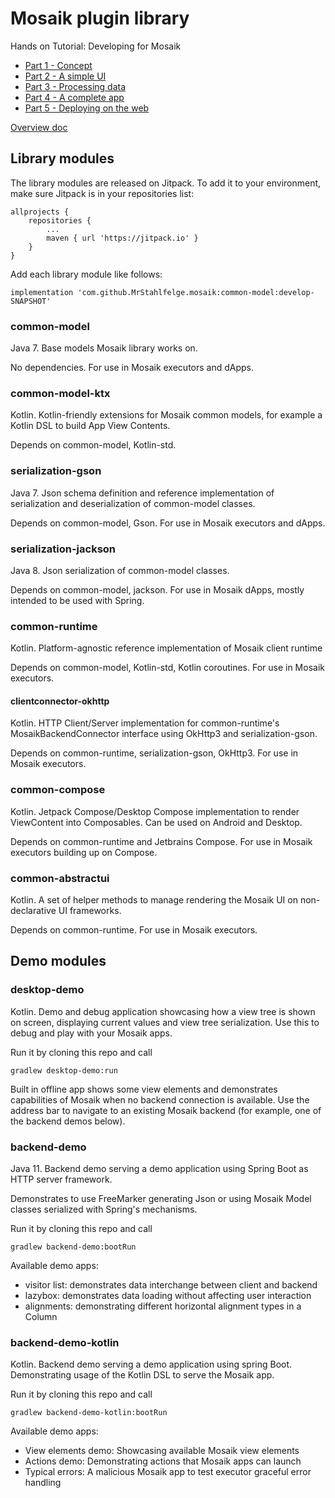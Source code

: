 # Mosaik plugin library

Hands on Tutorial: Developing for Mosaik
* [Part 1 - Concept](https://docs.ergoplatform.com/dev/stack/mosaik/intro/)
* [Part 2 - A simple UI](https://docs.ergoplatform.com/dev/stack/mosaik/tutorial2/)
* [Part 3 - Processing data](https://docs.ergoplatform.com/dev/stack/mosaik/tutorial3/)
* [Part 4 - A complete app](https://docs.google.com/document/d/1HjSIwI3cS70qyEv7zWtv5Rrc24JQtOh1H48uGquqZ3U/edit?usp=sharing)
* [Part 5 - Deploying on the web](https://docs.google.com/document/d/16PDmtHiMk28sMjHLf3PVeWmzb6C_gvj2ThEF6iCp6bY/edit?usp=sharing)

[Overview doc](https://docs.google.com/document/d/1Pc4DLChaKyGbMnY4gu92mcBEDfeNiBCQ5hq9lJUssGg/edit?usp=sharing)

## Library modules

The library modules are released on Jitpack. To add it to your environment, make sure Jitpack 
is in your repositories list:

	allprojects {
		repositories {
			...
			maven { url 'https://jitpack.io' }
		}
	}

Add each library module like follows:

    implementation 'com.github.MrStahlfelge.mosaik:common-model:develop-SNAPSHOT'

### common-model
Java 7. Base models Mosaik library works on.

No dependencies. For use in Mosaik executors and dApps.

### common-model-ktx
Kotlin. Kotlin-friendly extensions for Mosaik common models, for example a Kotlin DSL to
build App View Contents.

Depends on common-model, Kotlin-std.

### serialization-gson
Java 7. Json schema definition and reference implementation of serialization and deserialization of 
common-model classes.

Depends on common-model, Gson. For use in Mosaik executors and dApps.

### serialization-jackson
Java 8. Json serialization of common-model classes.

Depends on common-model, jackson. For use in Mosaik dApps, mostly intended to be used with Spring.

### common-runtime
Kotlin. Platform-agnostic reference implementation of Mosaik client runtime

Depends on common-model, Kotlin-std, Kotlin coroutines. For use in Mosaik executors.

#### clientconnector-okhttp
Kotlin. HTTP Client/Server implementation for common-runtime's MosaikBackendConnector interface using
OkHttp3 and serialization-gson.

Depends on common-runtime, serialization-gson, OkHttp3. For use in Mosaik executors.

### common-compose
Kotlin. Jetpack Compose/Desktop Compose implementation to render ViewContent into Composables. 
Can be used on Android and Desktop.

Depends on common-runtime and Jetbrains Compose. For use in Mosaik executors building up on Compose.

### common-abstractui
Kotlin. A set of helper methods to manage rendering the Mosaik UI on non-declarative UI frameworks.

Depends on common-runtime. For use in Mosaik executors.

## Demo modules

### desktop-demo
Kotlin. Demo and debug application showcasing how a view tree is shown on screen, displaying 
current values and view tree serialization. Use this to debug and play with your Mosaik apps.

Run it by cloning this repo and call

    gradlew desktop-demo:run

Built in offline app shows some view elements and demonstrates capabilities of Mosaik when no
backend connection is available. Use the address bar to navigate to an existing Mosaik backend
(for example, one of the backend demos below).

### backend-demo
Java 11. Backend demo serving a demo application using Spring Boot as HTTP server framework.

Demonstrates to use FreeMarker generating Json or using Mosaik Model classes serialized with 
Spring's mechanisms.

Run it by cloning this repo and call

    gradlew backend-demo:bootRun

Available demo apps:

* visitor list: demonstrates data interchange between client and backend
* lazybox: demonstrates data loading without affecting user interaction
* alignments: demonstrating different horizontal alignment types in a Column

### backend-demo-kotlin
Kotlin. Backend demo serving a demo application using spring Boot. Demonstrating usage of the 
Kotlin DSL to serve the Mosaik app.

Run it by cloning this repo and call

    gradlew backend-demo-kotlin:bootRun

Available demo apps: 
* View elements demo: Showcasing available Mosaik view elements
* Actions demo: Demonstrating actions that Mosaik apps can launch
* Typical errors: A malicious Mosaik app to test executor graceful error handling